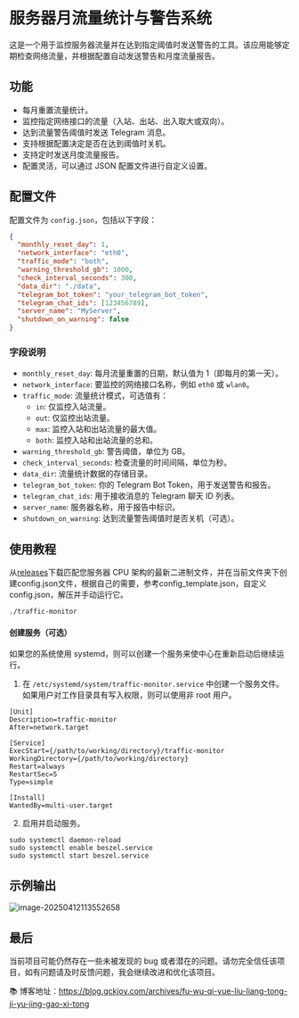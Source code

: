 # 服务器月流量统计与警告系统

这是一个用于监控服务器流量并在达到指定阈值时发送警告的工具。该应用能够定期检查网络流量，并根据配置自动发送警告和月度流量报告。

## 功能

- 每月重置流量统计。
- 监控指定网络接口的流量（入站、出站、出入取大或双向）。
- 达到流量警告阈值时发送 Telegram 消息。
- 支持根据配置决定是否在达到阈值时关机。
- 支持定时发送月度流量报告。
- 配置灵活，可以通过 JSON 配置文件进行自定义设置。

## 配置文件

配置文件为 `config.json`，包括以下字段：

```json
{
  "monthly_reset_day": 1,
  "network_interface": "eth0",
  "traffic_mode": "both",
  "warning_threshold_gb": 1000,
  "check_interval_seconds": 300,
  "data_dir": "./data",
  "telegram_bot_token": "your_telegram_bot_token",
  "telegram_chat_ids": [123456789],
  "server_name": "MyServer",
  "shutdown_on_warning": false
}
```

### 字段说明

- `monthly_reset_day`: 每月流量重置的日期，默认值为 1（即每月的第一天）。
- `network_interface`: 要监控的网络接口名称，例如 `eth0` 或 `wlan0`。
- `traffic_mode`: 流量统计模式，可选值有：
  - `in`: 仅监控入站流量。
  - `out`: 仅监控出站流量。
  - `max`: 监控入站和出站流量的最大值。
  - `both`: 监控入站和出站流量的总和。
- `warning_threshold_gb`: 警告阈值，单位为 GB。
- `check_interval_seconds`: 检查流量的时间间隔，单位为秒。
- `data_dir`: 流量统计数据的存储目录。
- `telegram_bot_token`: 你的 Telegram Bot Token，用于发送警告和报告。
- `telegram_chat_ids`: 用于接收消息的 Telegram 聊天 ID 列表。
- `server_name`: 服务器名称，用于报告中标识。
- `shutdown_on_warning`: 达到流量警告阈值时是否关机（可选）。

## 使用教程

从[releases](https://github.com/Nei-Xin/traffic-monitor/releases)下载匹配您服务器 CPU 架构的最新二进制文件，并在当前文件夹下创建config.json文件，根据自己的需要，参考config_template.json，自定义config.json，解压并手动运行它。

```
./traffic-monitor 
```

#### 创建服务（可选）

如果您的系统使用 systemd，则可以创建一个服务来使中心在重新启动后继续运行。

1. 在 `/etc/systemd/system/traffic-monitor.service` 中创建一个服务文件。如果用户对工作目录具有写入权限，则可以使用非 root 用户。

```
[Unit]
Description=traffic-monitor
After=network.target

[Service]
ExecStart={/path/to/working/directory}/traffic-monitor
WorkingDirectory={/path/to/working/directory}
Restart=always
RestartSec=5
Type=simple

[Install]
WantedBy=multi-user.target
```

2. 启用并启动服务。

```
sudo systemctl daemon-reload
sudo systemctl enable beszel.service
sudo systemctl start beszel.service
```

## 示例输出

![image-20250412113552658](https://r2-img.neix.in/2025/04/12/20250412113555091.png)

## 最后

当前项目可能仍然存在一些未被发现的 bug 或者潜在的问题。请勿完全信任该项目，如有问题请及时反馈问题，我会继续改进和优化该项目。

📚 博客地址：https://blog.gckjoy.com/archives/fu-wu-qi-yue-liu-liang-tong-ji-yu-jing-gao-xi-tong

